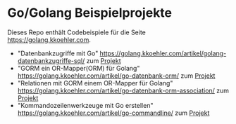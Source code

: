 # Go/Golang Beispielprojekte

Dieses Repo enthält Codebeispiele für die Seite https://golang.kkoehler.com.

* "Datenbankzugriffe mit Go" https://golang.kkoehler.com/artikel/golang-datenbankzugriffe-sql/ zum [Projekt](./db)
* "GORM ein OR-Mapper(ORM) für Golang" https://golang.kkoehler.com/artikel/go-datenbank-orm/ zum [Projekt](./gorm)
* "Relationen mit GORM einem OR-Mapper für Golang" https://golang.kkoehler.com/artikel/go-datenbank-orm-association/ zum [Projekt](./gorm-rel)
* "Kommandozeilenwerkzeuge mit Go erstellen" https://golang.kkoehler.com/artikel/go-commandline/ zum [Projekt](./cmd)